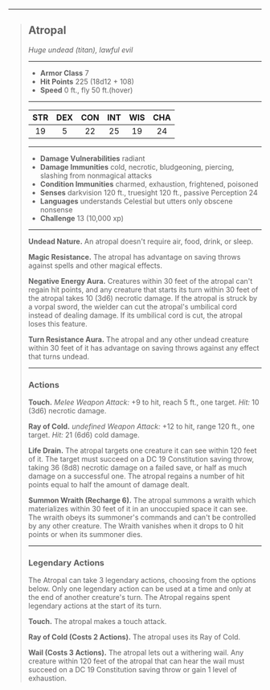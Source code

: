 ***
> ## Atropal
> *Huge undead (titan), lawful evil*
> 
> ***
> 
> - **Armor Class** 7
> - **Hit Points** 225 (18d12 + 108)
> - **Speed** 0 ft., fly 50 ft.(hover)
> 
> ***
> 
> |STR|DEX|CON|INT|WIS|CHA|
> |:---:|:---:|:---:|:---:|:---:|:---:|
> |19|5|22|25|19|24|
> 
> ***
> 
> - **Damage Vulnerabilities** radiant
> - **Damage Immunities** cold, necrotic, bludgeoning, piercing, slashing from nonmagical attacks
> - **Condition Immunities** charmed, exhaustion, frightened, poisoned
> - **Senses** darkvision 120 ft., truesight 120 ft., passive Perception 24
> - **Languages** understands Celestial but utters only obscene nonsense
> - **Challenge** 13 (10,000 xp)
> 
> ***
> 
> **Undead Nature.** An atropal doesn't require air, food, drink, or sleep.
> 
> **Magic Resistance.** The atropal has advantage on saving throws against spells and other magical effects.
> 
> **Negative Energy Aura.** Creatures within 30 feet of the atropal can't regain hit points, and any creature that starts its turn within 30 feet of the atropal takes 10 (3d6) necrotic damage. If the atropal is struck by a vorpal sword, the wielder can cut the atropal's umbilical cord instead of dealing damage. If its umbilical cord is cut, the atropal loses this feature.
> 
> **Turn Resistance Aura.** The atropal and any other undead creature within 30 feet of it has advantage on saving throws against any effect that turns undead.
> 
> ***
> 
> ### Actions
> **Touch.** *Melee Weapon Attack:* +9 to hit, reach 5 ft., one target. *Hit:* 10 (3d6) necrotic damage.
> 
> **Ray of Cold.** *undefined Weapon Attack:* +12 to hit, range 120 ft., one target. *Hit:* 21 (6d6) cold damage.
> 
> **Life Drain.** The atropal targets one creature it can see within 120 feet of it. The target must succeed on a DC 19 Constitution saving throw, taking 36 (8d8) necrotic damage on a failed save, or half as much damage on a successful one. The atropal regains a number of hit points equal to half the amount of damage dealt.
> 
> **Summon Wraith (Recharge 6).** The atropal summons a wraith which materializes within 30 feet of it in an unoccupied space it can see. The wraith obeys its summoner's commands and can't be controlled by any other creature. The Wraith vanishes when it drops to 0 hit points or when its summoner dies.
> 
> ***
> 
> ### Legendary Actions
> The Atropal can take 3 legendary actions, choosing from the options below. Only one legendary action can be used at a time and only at the end of another creature's turn. The Atropal regains spent legendary actions at the start of its turn.
> 
> **Touch.** The atropal makes a touch attack.
> 
> **Ray of Cold (Costs 2 Actions).** The atropal uses its Ray of Cold.
> 
> **Wail (Costs 3 Actions).** The atropal lets out a withering wail. Any creature within 120 feet of the atropal that can hear the wail must succeed on a DC 19 Constitution saving throw or gain 1 level of exhaustion.